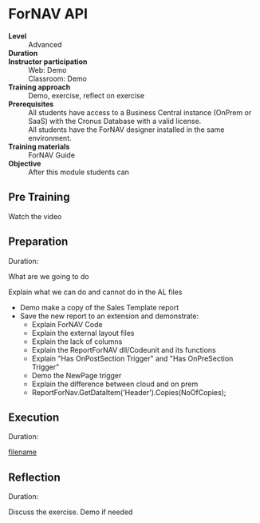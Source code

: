 # ForNAV API
<dl>
  <dt><b>Level</b></dt>
  <dd>Advanced</dd>
  <dt><b>Duration</b></dt>
  <dd></dd>
  <dt><b>Instructor participation</b></dt>
  <dd>Web: Demo<br>Classroom: Demo</dd>
  <dt><b>Training approach</b></dt>
  <dd>Demo, exercise, reflect on exercise</dd>
  <dt><b>Prerequisites</b></dt>
  <dd>All students have access to a Business Central instance (OnPrem or SaaS) with the Cronus Database with a valid license. <br> All students have the ForNAV designer installed in the same environment.</dd>
  <dt><b>Training materials</b></dt>
  <dd>ForNAV Guide</dd>
  <dt><b>Objective</b></dt>
  <dd>After this module students can</dd>
</dl>

## Pre Training
Watch the video []()

## Preparation
Duration:

What are we going to do

Explain what we can do and cannot do in the AL files
* Demo make a copy of the Sales Template report
* Save the new report to an extension and demonstrate:
  * Explain ForNAV Code
  * Explain the external layout files
  * Explain the lack of columns
  * Explain the ReportForNAV dll/Codeunit and its functions
  * Explain "Has OnPostSection Trigger" and "Has OnPreSection Trigger"
  * Demo the NewPage trigger
  * Explain the difference between cloud and on prem
  * ReportForNav.GetDataItem('Header').Copies(NoOfCopies);

## Execution
Duration:

[filename](../../Exercises/API.Exercise.md ':include')

## Reflection
Duration:

Discuss the exercise. Demo if needed
